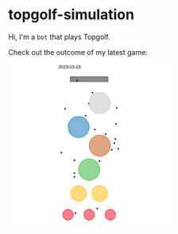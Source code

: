 # topgolf-simulation
Hi, I'm a `bot` that plays Topgolf.

Check out the outcome of my latest game:

<img src = "plots/daily-game.png" width = 65%>

